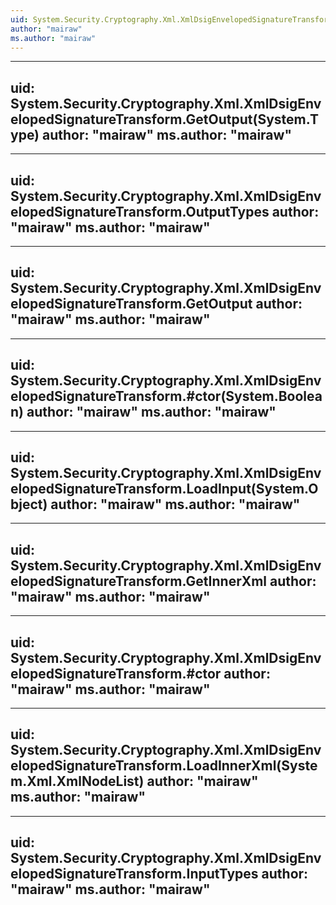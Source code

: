 ```yaml
---
uid: System.Security.Cryptography.Xml.XmlDsigEnvelopedSignatureTransform
author: "mairaw"
ms.author: "mairaw"
---
```


---
uid: System.Security.Cryptography.Xml.XmlDsigEnvelopedSignatureTransform.GetOutput(System.Type)
author: "mairaw"
ms.author: "mairaw"
---

---
uid: System.Security.Cryptography.Xml.XmlDsigEnvelopedSignatureTransform.OutputTypes
author: "mairaw"
ms.author: "mairaw"
---

---
uid: System.Security.Cryptography.Xml.XmlDsigEnvelopedSignatureTransform.GetOutput
author: "mairaw"
ms.author: "mairaw"
---

---
uid: System.Security.Cryptography.Xml.XmlDsigEnvelopedSignatureTransform.#ctor(System.Boolean)
author: "mairaw"
ms.author: "mairaw"
---

---
uid: System.Security.Cryptography.Xml.XmlDsigEnvelopedSignatureTransform.LoadInput(System.Object)
author: "mairaw"
ms.author: "mairaw"
---

---
uid: System.Security.Cryptography.Xml.XmlDsigEnvelopedSignatureTransform.GetInnerXml
author: "mairaw"
ms.author: "mairaw"
---

---
uid: System.Security.Cryptography.Xml.XmlDsigEnvelopedSignatureTransform.#ctor
author: "mairaw"
ms.author: "mairaw"
---

---
uid: System.Security.Cryptography.Xml.XmlDsigEnvelopedSignatureTransform.LoadInnerXml(System.Xml.XmlNodeList)
author: "mairaw"
ms.author: "mairaw"
---

---
uid: System.Security.Cryptography.Xml.XmlDsigEnvelopedSignatureTransform.InputTypes
author: "mairaw"
ms.author: "mairaw"
---
